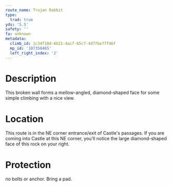 ```yaml
---
route_name: Trojan Rabbit
type:
  trad: true
yds: '5.5'
safety: ''
fa: unknown
metadata:
  climb_id: 1c34f18d-4b21-4acf-b5c7-4d7fbe77f46f
  mp_id: '107358465'
  left_right_index: '2'
---
```

# Description
This broken wall forms a mellow-angled, diamond-shaped face for some simple climbing with a nice view.

# Location
This route is in the NE corner entrance/exit of Castle's passages. If you are coming into Castle at this NE corner, you'll notice the large diamond-shaped face of this rock on your right.

# Protection
no bolts or anchor. Bring a pad.
